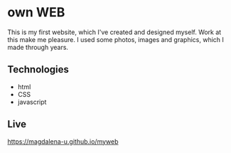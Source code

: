 # own WEB

This is my first website, which I've created and designed myself. Work at this make me pleasure.
I used some photos, images and graphics, which I made through years. 

## Technologies
* html
* CSS
* javascript

## Live
https://magdalena-u.github.io/myweb
